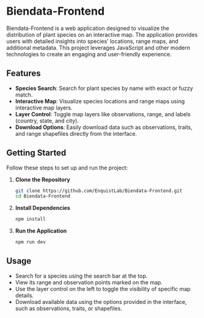 # Biendata-Frontend

Biendata-Frontend is a web application designed to visualize the distribution of plant species on an interactive map. The application provides users with detailed insights into species' locations, range maps, and additional metadata. This project leverages JavaScript and other modern technologies to create an engaging and user-friendly experience.

## Features
- **Species Search**: Search for plant species by name with exact or fuzzy match.
- **Interactive Map**: Visualize species locations and range maps using interactive map layers.
- **Layer Control**: Toggle map layers like observations, range, and labels (country, state, and city).
- **Download Options**: Easily download data such as observations, traits, and range shapefiles directly from the interface.

## Getting Started
Follow these steps to set up and run the project:

1. **Clone the Repository**
    ```bash
    git clone https://github.com/EnquistLab/Biendata-Frontend.git
    cd Biendata-Frontend
    ```

2. **Install Dependencies**
    ```bash
    npm install
    ```

3. **Run the Application**
    ```bash
    npm run dev
    ```

## Usage
- Search for a species using the search bar at the top.
- View its range and observation points marked on the map.
- Use the layer control on the left to toggle the visibility of specific map details.
- Download available data using the options provided in the interface, such as observations, traits, or shapefiles.
